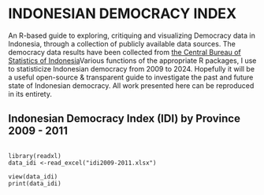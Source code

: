 # INDONESIAN DEMOCRACY INDEX 

An R-based guide to exploring, critiquing and visualizing Democracy data in Indonesia, through a collection of publicly available data sources. The democracy data results have been collected from [the Central Bureau of Statistics of Indonesia](https://www.bps.go.id/id/statistics-table?subject=528/)Various functions of the appropriate R packages, I use to statisticize Indonesian democracy from 2009 to 2024.
Hopefully it will be a useful open-source & transparent guide to investigate the past and future state of Indonesian democracy. All work presented here can be reproduced in its entirety.

## Indonesian Democracy Index (IDI) by Province 2009 - 2011

```{r}

library(readxl)
data_idi <-read_excel("idi2009-2011.xlsx")

view(data_idi)
print(data_idi)

```
